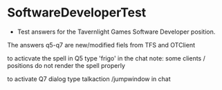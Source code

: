 # SoftwareDeveloperTest


- Test answers for the Tavernlight Games Software Developer position.

The answers q5-q7 are new/modified fiels from TFS and OTClient

to acticvate the spell in Q5 type 'frigo' in the chat
note: some clients / positions do not render the spell properly

to activate Q7 dialog type talkaction /jumpwindow in chat

